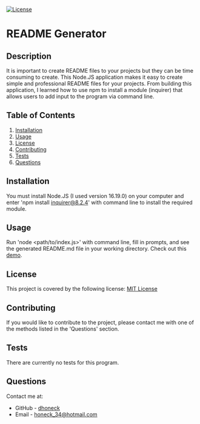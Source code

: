 [![License](https://img.shields.io/badge/License-MIT-yellow.svg)](https://opensource.org/licenses/MIT)
# README Generator

## Description
It is important to create README files to your projects but they can be time consuming to create. This Node.JS application makes it easy to create simple and professional README files for your projects. From building this application, I learned how to use npm to install a module (inquirer) that allows users to add input to the program via command line.

## Table of Contents
1. [Installation](#installation)
2. [Usage](#usage)
3. [License](#license)
4. [Contributing](#contributing)
5. [Tests](#tests)
6. [Questions](#questions)

## Installation
You must install Node.JS (I used version 16.19.0) on your computer and enter 'npm install inquirer@8.2.4' with command line to install the required module.

## Usage
Run 'node <path/to/index.js>' with command line, fill in prompts, and see the generated README.md file in your working directory. Check out this [demo](https://drive.google.com/file/d/1K63L6tsjTbRJM4-6-3mat_zNY8S9hUj-/view?usp=share_link).

## License
This project is covered by the following license: [MIT License](https://opensource.org/licenses/MIT)

## Contributing
If you would like to contribute to the project, please contact me with one of the methods listed in the 'Questions' section.

## Tests
There are currently no tests for this program.

## Questions
Contact me at:
* GitHub - [dhoneck](https://github.com/dhoneck)
* Email - honeck_34@hotmail.com
